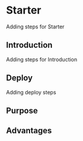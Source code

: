 # Starter 

Adding steps for Starter

## Introduction

Adding steps for Introduction


## Deploy 

Adding deploy steps
## Purpose

## Advantages